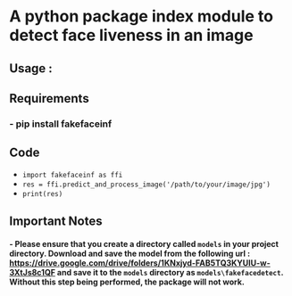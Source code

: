 # A python package index module to detect face liveness in an image

## Usage :
## Requirements
### - pip install fakefaceinf

## Code
* `import fakefaceinf as ffi`
* `res = ffi.predict_and_process_image('/path/to/your/image/jpg')`
* `print(res)`


## Important Notes

#### - Please ensure that you create a directory called `models` in your project directory. Download and save the model from the following url : https://drive.google.com/drive/folders/1KNxjyd-FAB5TQ3KYUIU-w-3XtJs8c1QF and save it to the `models` directory as `models\fakefacedetect`. Without this step being performed, the package will not work.
